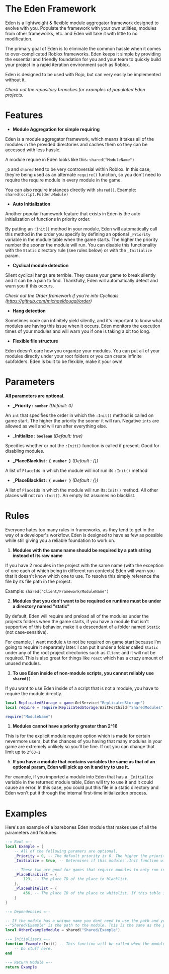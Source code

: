 # The Eden Framework

Eden is a lightweight & flexible module aggregator framework designed to evolve with you. Populate the framework with your own utilities, modules from other frameworks, etc. and Eden will take it with little to no modification.

The primary goal of Eden is to eliminate the common hassle when it comes to over-complicated Roblox frameworks. Eden keeps it simple by providing the essential and friendly foundation for you and your team to quickly build your project in a rapid iteration environment such as Roblox. 

Eden is designed to be used with Rojo, but can very easily be implemented without it.

*Check out the repository branches for examples of populated Eden projects.*

# Features
- **Module Aggregation for simple requiring**

Eden is a module aggregator framework, which means it takes all of the modules in the provided directories and caches them so they can be accessed with less hassle.

A module require in Eden looks like this: `shared("ModuleName")`

`_G` and `shared` tend to be very controversial within Roblox. In this case, they're being used as an alternate `require()` function, so you don't need to require the require module in every module in the game. 

You can also require instances directly with `shared()`. Example: `shared(script.Folder.Module)`

- **Auto Initialization**

Another popular framework feature that exists in Eden is the auto initialization of functions in priority order. 

By putting an `:Init()` method in your module, Eden will automatically call this method in the order you specify by defining an optional `_Priority` variable in the module table when the game starts. The higher the priority number the sooner the module will run. You can disable this functionality with the `Static` directory rule (see rules below) or with the `_Initialize` param.

- **Cyclical module detection**

Silent cyclical hangs are terrible. They cause your game to break silently and it can be a pain to find. Thankfully, Eden will automatically detect and warn you if this occurs.

*Check out the Order framework if you're into Cyclicals (https://github.com/michaeldougal/order)*

- **Hang detection**

Sometimes code can infinitely yield silently, and it's important to know what modules are having this issue when it occurs. Eden monitors the execution times of your modules and will warn you if one is taking a bit too long.
- **Flexible file structure**

Eden doesn't care how you organize your modules. You can put all of your modules directly under your root folders or you can create infinite subfolders. Eden is built to be flexible, make it your own! 

# Parameters

**All parameters are optional.**
- **_Priority : `number`** *(Default: 0)*
  
An `int` that specifies the order in which the `:Init()` method is called on game start. The higher the priority the sooner it will run. Negative `ints` are allowed as well and will run after everything else.

  - **_Initialize : `boolean`** *(Default: true)*

Specifies whether or not the `:Init()` function is called if present. Good for disabling modules.


  - **_PlaceBlacklist : `{ number }`** *(Default : {})*

A list of `PlaceId`s in which the module will not run its `:Init()` method 

- **_PlaceBlacklist : `{ number }`** *(Default : {})*

A list of `PlaceId`s in which the module will run its`:Init()` method. All other places will not run `:Init()`. An empty list assumes no blacklist.
# Rules

Everyone hates too many rules in frameworks, as they tend to get in the way of a developer's workflow. Eden is designed to have as few as possible while still giving you a reliable foundation to work on.

1. **Modules with the same name should be required by a path string instead of its raw name**
  
If you have 2 modules in the project with the same name (with the exception of one each of which being in different run contexts) Eden will warn you that it doesn't know which one to use. To resolve this simply reference the file by its file path in the project.

Example: `shared("Client/Framework/ModuleName")`

 2. **Modules that you don't want to be required on runtime must be under a directory named "static"**

By default, Eden will require and preload all of the modules under the projects folders when the game starts, if you have a module that isn't supportive of this behavior, make it a descendant of a folder named `Static` (not case-sensitive).

For example, I want module `A` to not be required on game start because I'm going to require it separately later. I can put it under a folder called `Static` under any of the root project directories such as `Client` and it will not be required. This is also great for things like `roact` which has a crazy amount of unused modules.

3. **To use Eden inside of non-module scripts, you cannot reliably use `shared()`**

If you want to use Eden inside of a script that is not a module, you have to require the module directly.

```lua
local ReplicatedStorage = game:GetService("ReplicatedStorage")
local require = require(ReplicatedStorage:WaitForChild("SharedModules"):WaitForChild("Eden"))

require("ModuleName")
```

 1. **Modules cannot have a priority greater than 2^16**

This is for the explicit module require option which is made for certain nevermore users, but the chances of you having that many modules in your game are extremely unlikely so you'll be fine. If not you can change that limit up to `2^63-1`


5. **If you have a module that contains variables the same as that of an optional param, Eden will pick up on it and try to use it.**

For example, if you imported a module into Eden that has a `_Initialize` variable in the returned module table, Eden will try to use it and it could cause an error. In this case, you could put this file in a static directory and Eden won't put it through the internal first-time initialization process. 

# Examples

Here's an example of a barebones Eden module that makes use of all the parameters and features.

```lua
--= Root =--
local Example = {
    -- All of the following paramers are optional.
    _Priority = 0, -- The default priority is 0. The higher the priority, the earlier the module will be loaded. Negative priorities are allowed and will always be loaded last.
    _Initialize = true, -- Determines if this modules :Init function will be called. If false, the module will not be initialized. Good for disabling modules.

    -- These two are good for games that require modules to only run in certain places under a universe
    _PlaceBlacklist = {
        123, -- The place ID of the place to blacklist.
    },
    _PlaceWhitelist = {
        456, -- The place ID of the place to whitelist. If this table is empty, all places will be allowed.
    }
}

--= Dependencies =--

-- If the module has a unique name you dont need to use the path and you can require by name "Example".
--"Shared/Example" is the path to the module. This is the same as the path in the file explorer.
local OtherExampleModule = shared("Shared/Example")

--= Initializers =--
function Example:Init() -- This function will be called when the module is initialized. This is also optional
    -- Do stuff here.
end

--= Return Module =--
return Example
```